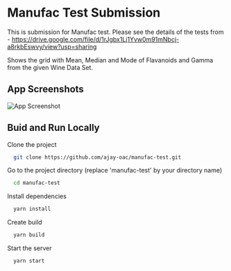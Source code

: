 
# Manufac Test Submission

This is submission for Manufac test. Please see the details of the tests from - https://drive.google.com/file/d/1rJgbx1Lj1Yvw0m91mNbcj-a8rkbEswvy/view?usp=sharing

Shows the grid with Mean, Median and Mode of Flavanoids and Gamma from the given Wine Data Set.


## App Screenshots

![App Screenshot](https://user-images.githubusercontent.com/85103513/249677882-3c7f024c-3091-458d-a114-1e3ce6fb1637.jpg)


## Buid and Run Locally

Clone the project

```bash
  git clone https://github.com/ajay-oac/manufac-test.git
```

Go to the project directory (replace 'manufac-test' by your directory name)

```bash
  cd manufac-test
```

Install dependencies

```bash
  yarn install
```

Create build

```bash
  yarn build
```

Start the server

```bash
  yarn start
```

